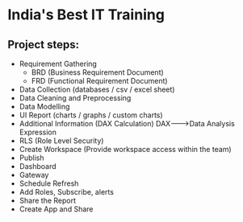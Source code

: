 # India's Best IT Training

## Project steps:
* Requirement Gathering
    * BRD (Business Requirement Document)
    * FRD (Functional Requirement Document)
* Data Collection (databases / csv / excel sheet)
* Data Cleaning and Preprocessing
* Data Modelling
* UI Report (charts / graphs / custom charts)
* Additional Information (DAX Calculation) DAX--->Data Analysis Expression
* RLS (Role Level Security)
* Create Workspace (Provide workspace access within the team)
* Publish
* Dashboard
* Gateway
* Schedule Refresh
* Add Roles, Subscribe, alerts
* Share the Report
* Create App and Share